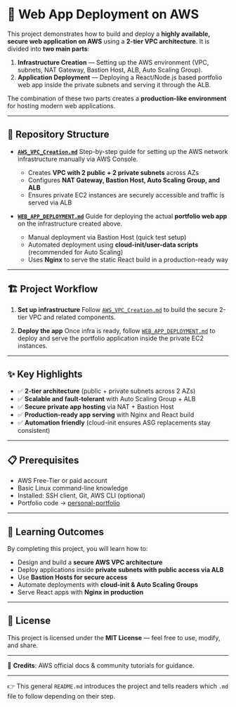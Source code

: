 # 🚀 Web App Deployment on AWS

This project demonstrates how to build and deploy a **highly available, secure web application on AWS** using a **2-tier VPC architecture**. It is divided into **two main parts**:

1. **Infrastructure Creation** — Setting up the AWS environment (VPC, subnets, NAT Gateway, Bastion Host, ALB, Auto Scaling Group).
2. **Application Deployment** — Deploying a React/Node.js based portfolio web app inside the private subnets and serving it through the ALB.

The combination of these two parts creates a **production-like environment** for hosting modern web applications.

---

## 📂 Repository Structure

* **[`AWS_VPC_Creation.md`](./AWS_VPC_Creation.md)**
  Step-by-step guide for setting up the AWS network infrastructure manually via AWS Console.

  * Creates **VPC with 2 public + 2 private subnets** across AZs
  * Configures **NAT Gateway, Bastion Host, Auto Scaling Group, and ALB**
  * Ensures private EC2 instances are securely accessible and traffic is served via ALB

* **[`WEB_APP_DEPLOYMENT.md`](./WEB_APP_DEPLOYMENT.md)**
  Guide for deploying the actual **portfolio web app** on the infrastructure created above.

  * Manual deployment via Bastion Host (quick test setup)
  * Automated deployment using **cloud-init/user-data scripts** (recommended for Auto Scaling)
  * Uses **Nginx** to serve the static React build in a production-ready way

---

## 🏗 Project Workflow

1. **Set up infrastructure**
   Follow [`AWS_VPC_Creation.md`](./AWS_VPC_Creation.md) to build the secure 2-tier VPC and related components.

2. **Deploy the app**
   Once infra is ready, follow [`WEB_APP_DEPLOYMENT.md`](./WEB_APP_DEPLOYMENT.md) to deploy and serve the portfolio application inside the private EC2 instances.

---

## ✨ Key Highlights

* ✅ **2-tier architecture** (public + private subnets across 2 AZs)
* ✅ **Scalable and fault-tolerant** with Auto Scaling Group + ALB
* ✅ **Secure private app hosting** via NAT + Bastion Host
* ✅ **Production-ready app serving** with Nginx and React build
* ✅ **Automation friendly** (cloud-init ensures ASG replacements stay consistent)

---

## 📋 Prerequisites

* AWS Free-Tier or paid account
* Basic Linux command-line knowledge
* Installed: SSH client, Git, AWS CLI (optional)
* Portfolio code → [personal-portfolio](https://github.com/uzair-codes/personal-portfolio)

---

## 🎯 Learning Outcomes

By completing this project, you will learn how to:

* Design and build a **secure AWS VPC architecture**
* Deploy applications inside **private subnets with public access via ALB**
* Use **Bastion Hosts for secure access**
* Automate deployments with **cloud-init & Auto Scaling Groups**
* Serve React apps with **Nginx in production**

---

## 📝 License

This project is licensed under the **MIT License** — feel free to use, modify, and share.

---

🙌 **Credits**: AWS official docs & community tutorials for guidance.

---

👉 This general `README.md` introduces the project and tells readers which `.md` file to follow depending on their step.
